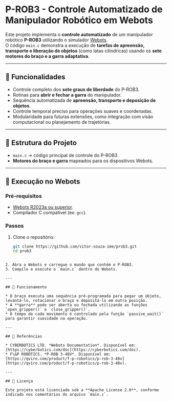 # P-ROB3 - Controle Automatizado de Manipulador Robótico em Webots

Este projeto implementa o **controle automatizado** de um manipulador robótico **P-ROB3** utilizando o simulador [Webots](https://cyberbotics.com/).  
O código `main.c` demonstra a execução de **tarefas de apreensão, transporte e liberação de objetos** (como latas cilíndricas) usando os **sete motores do braço e a garra adaptativa**.

---

## 📌 Funcionalidades
- Controle completo dos **sete graus de liberdade** do P-ROB3.  
- Rotinas para **abrir e fechar a garra** do manipulador.  
- Sequência automatizada de **apreensão, transporte e deposição de objetos**.  
- Controle temporal preciso para operações suaves e coordenadas.  
- Modularidade para futuras extensões, como integração com visão computacional ou planejamento de trajetórias.

---

## 📂 Estrutura do Projeto
- `main.c` → código principal de controle do P-ROB3.  
- **Motores do braço e garra** mapeados para os dispositivos Webots.  

---

## 🚀 Execução no Webots

### Pré-requisitos
- [Webots R2023a ou superior](https://cyberbotics.com/).  
- Compilador C compatível (ex: `gcc`).  

### Passos
1. Clone o repositório:
   ```bash
   git clone https://github.com/vitor-souza-ime/prob3.git
   cd prob3
````

2. Abra o Webots e carregue o mundo que contém o P-ROB3.
3. Compile e execute o `main.c` dentro do Webots.

---

## 📖 Funcionamento

* O braço executa uma sequência pré-programada para pegar um objeto, levantá-lo, rotacionar o braço e depositá-lo em outra posição.
* A **garra** pode ser aberta ou fechada utilizando as funções `open_gripper()` e `close_gripper()`.
* O tempo de cada movimento é controlado pela função `passive_wait()` para garantir suavidade na operação.

---

## 📌 Referências

* CYBERBOTICS LTD. *Webots Documentation*. Disponível em: [https://cyberbotics.com/doc](https://cyberbotics.com/doc).
* F\&P ROBOTICS. *P-ROB 3-48V*. Disponível em: [https://qviro.com/product/f-p-robotics/p-rob-3-48v](https://qviro.com/product/f-p-robotics/p-rob-3-48v).

---

## 📜 Licença

Este projeto está licenciado sob a **Apache License 2.0**, conforme indicado nos comentários do arquivo `main.c`.
